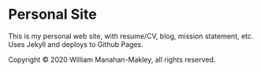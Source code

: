# Personal Site

This is my personal web site, with resume/CV, blog, mission statement, etc.
Uses Jekyll and deploys to Github Pages.

Copyright © 2020 William Manahan-Makley, all rights reserved.

